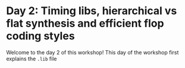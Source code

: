 # Day 2: Timing libs, hierarchical vs flat synthesis and efficient flop coding styles
Welcome to the day 2 of this workshop! This day of the  workshop first explains  the `.lib` file 
